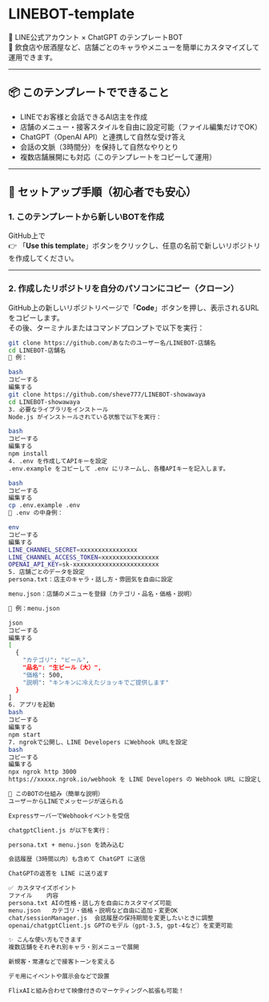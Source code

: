 # LINEBOT-template

📱 LINE公式アカウント × ChatGPT のテンプレートBOT  
🍶 飲食店や居酒屋など、店舗ごとのキャラやメニューを簡単にカスタマイズして運用できます。

---

## 📦 このテンプレートでできること

- LINEでお客様と会話できるAI店主を作成
- 店舗のメニュー・接客スタイルを自由に設定可能（ファイル編集だけでOK）
- ChatGPT（OpenAI API）と連携して自然な受け答え
- 会話の文脈（3時間分）を保持して自然なやりとり
- 複数店舗展開にも対応（このテンプレートをコピーして運用）

---

## 🚀 セットアップ手順（初心者でも安心）

### 1. このテンプレートから新しいBOTを作成

GitHub上で  
👉 「**Use this template**」ボタンをクリックし、任意の名前で新しいリポジトリを作成してください。

---

### 2. 作成したリポジトリを自分のパソコンにコピー（クローン）

GitHub上の新しいリポジトリページで「**Code**」ボタンを押し、表示されるURLをコピーします。  
その後、ターミナルまたはコマンドプロンプトで以下を実行：

```bash
git clone https://github.com/あなたのユーザー名/LINEBOT-店舗名
cd LINEBOT-店舗名
🔰 例：

bash
コピーする
編集する
git clone https://github.com/sheve777/LINEBOT-showawaya
cd LINEBOT-showawaya
3. 必要なライブラリをインストール
Node.js がインストールされている状態で以下を実行：

bash
コピーする
編集する
npm install
4. .env を作成してAPIキーを設定
.env.example をコピーして .env にリネームし、各種APIキーを記入します。

bash
コピーする
編集する
cp .env.example .env
📄 .env の中身例：

env
コピーする
編集する
LINE_CHANNEL_SECRET=xxxxxxxxxxxxxxxx
LINE_CHANNEL_ACCESS_TOKEN=xxxxxxxxxxxxxxxx
OPENAI_API_KEY=sk-xxxxxxxxxxxxxxxxxxxxxxxx
5. 店舗ごとのデータを設定
persona.txt：店主のキャラ・話し方・雰囲気を自由に設定

menu.json：店舗のメニューを登録（カテゴリ・品名・価格・説明）

📁 例：menu.json

json
コピーする
編集する
[
  {
    "カテゴリ": "ビール",
    "品名": "生ビール（大）",
    "価格": 500,
    "説明": "キンキンに冷えたジョッキでご提供します"
  }
]
6. アプリを起動
bash
コピーする
編集する
npm start
7. ngrokで公開し、LINE Developers にWebhook URLを設定
bash
コピーする
編集する
npx ngrok http 3000
https://xxxxx.ngrok.io/webhook を LINE Developers の Webhook URL に設定してください。

🧠 このBOTの仕組み（簡単な説明）
ユーザーからLINEでメッセージが送られる

ExpressサーバーでWebhookイベントを受信

chatgptClient.js が以下を実行：

persona.txt + menu.json を読み込む

会話履歴（3時間以内）も含めて ChatGPT に送信

ChatGPTの返答を LINE に送り返す

✅ カスタマイズポイント
ファイル	内容
persona.txt	AIの性格・話し方を自由にカスタマイズ可能
menu.json	カテゴリ・価格・説明など自由に追加・変更OK
chat/sessionManager.js	会話履歴の保持期間を変更したいときに調整
openai/chatgptClient.js	GPTのモデル（gpt-3.5, gpt-4など）を変更可能

✨ こんな使い方もできます
複数店舗をそれぞれ別キャラ・別メニューで展開

新規客・常連などで接客トーンを変える

デモ用にイベントや展示会などで設置

FlixAIと組み合わせて映像付きのマーケティングへ拡張も可能！